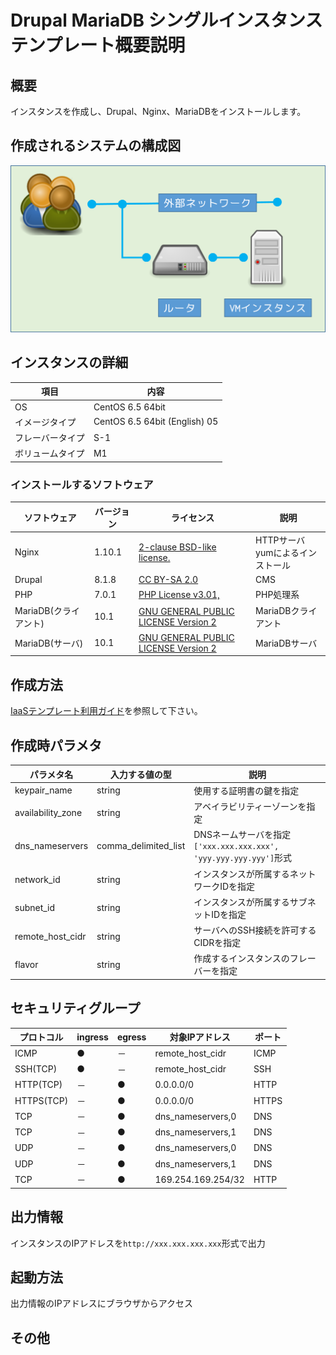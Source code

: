 # Drupal MariaDB シングルインスタンス テンプレート概要説明

## 概要

インスタンスを作成し、Drupal、Nginx、MariaDBをインストールします。

## 作成されるシステムの構成図

![構成図](images/diag_single.png)

## インスタンスの詳細

|項目|内容|
|---|---|
|OS|CentOS 6.5 64bit|
|イメージタイプ|CentOS 6.5 64bit (English) 05|
|フレーバータイプ|S-1|
|ボリュームタイプ|M1|

### インストールするソフトウェア

|ソフトウェア|バージョン|ライセンス|説明|
|---|---|---|---|
|Nginx|1.10.1|[2-clause BSD-like license.](http://nginx.org/LICENSE)|HTTPサーバ<br>yumによるインストール|
|Drupal|8.1.8|[CC BY-SA 2.0](https://creativecommons.org/licenses/by-sa/2.0/)|CMS|
|PHP|7.0.1|[PHP License v3.01,](http://www.php.net/license/3_01.txt)|PHP処理系|
|MariaDB(クライアント)|10.1|[GNU GENERAL PUBLIC LICENSE Version 2](https://mariadb.com/kb/en/mariadb/mariadb-license/)|MariaDBクライアント|
|MariaDB(サーバ)|10.1|[GNU GENERAL PUBLIC LICENSE Version 2](https://mariadb.com/kb/en/mariadb/mariadb-license/)|MariaDBサーバ|

## 作成方法

[IaaSテンプレート利用ガイド](../usage.md)を参照して下さい。

## 作成時パラメタ

|パラメタ名|入力する値の型|説明|
|---|---|---|
|keypair_name|string|使用する証明書の鍵を指定|
|availability_zone|string|アベイラビリティーゾーンを指定|
|dns_nameservers|comma_delimited_list|DNSネームサーバを指定<br>`['xxx.xxx.xxx.xxx', 'yyy.yyy.yyy.yyy']`形式|
|network_id|string|インスタンスが所属するネットワークIDを指定|
|subnet_id|string |インスタンスが所属するサブネットIDを指定|
|remote_host_cidr|string|サーバへのSSH接続を許可するCIDRを指定|
|flavor|string|作成するインスタンスのフレーバーを指定|

## セキュリティグループ

|プロトコル|ingress|egress|対象IPアドレス|ポート|
|---|---|---|---|---|
|ICMP      |●|－|remote_host_cidr  |ICMP |
|SSH(TCP)  |●|－|remote_host_cidr  |SSH  |
|HTTP(TCP) |－|●|0.0.0.0/0         |HTTP |
|HTTPS(TCP)|－|●|0.0.0.0/0         |HTTPS|
|TCP       |－|●|dns_nameservers,0 |DNS  |
|TCP       |－|●|dns_nameservers,1 |DNS  |
|UDP       |－|●|dns_nameservers,0 |DNS  |
|UDP       |－|●|dns_nameservers,1 |DNS  |
|TCP       |－|●|169.254.169.254/32|HTTP |

## 出力情報

インスタンスのIPアドレスを`http://xxx.xxx.xxx.xxx`形式で出力

## 起動方法

出力情報のIPアドレスにブラウザからアクセス

## その他
